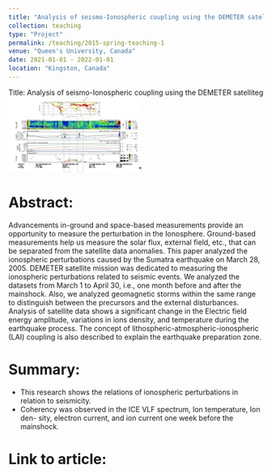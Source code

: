```yaml
---
title: "Analysis of seismo-Ionospheric coupling using the DEMETER satellite"
collection: teaching
type: "Project"
permalink: /teaching/2015-spring-teaching-1
venue: "Queen's University, Canada"
date: 2021-01-01 - 2022-01-01
location: "Kingston, Canada"
---
```


Title: Analysis of seismo-Ionospheric coupling using the DEMETER satelliteg
<br/><img src='/images/demeter.jpg'>"

Abstract:
======
Advancements in-ground and space-based measurements provide an opportunity to measure the perturbation in the Ionosphere. Ground-based measurements help us measure the solar flux, external field, etc., that can be separated from the satellite data anomalies. This paper analyzed the ionospheric perturbations caused by the Sumatra earthquake on March 28, 2005. DEMETER satellite mission was dedicated to measuring the ionospheric perturbations related to seismic events. We analyzed the datasets from March 1 to April 30, i.e., one month before and after the mainshock. Also, we analyzed geomagnetic storms within the same range to distinguish between the precursors and the external disturbances. Analysis of satellite data shows a significant change in the Electric field energy amplitude, variations in ions density, and temperature during the earthquake process. The concept of lithospheric-atmospheric-ionospheric (LAI) coupling is also described to explain the earthquake preparation zone.

Summary:
======
- This research shows the relations of ionospheric perturbations in relation to seismicity. 
- Coherency was observed in the ICE VLF spectrum, Ion temperature, Ion den-
sity, electron current, and ion current one week before the mainshock.

Link to article:
======